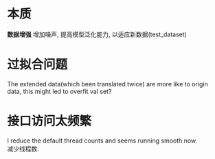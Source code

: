 # 本质
**数据增强** 增加噪声, 提高模型泛化能力, 以适应新数据(test_dataset)

# 过拟合问题
The extended data(which been translated twice) are more like to origin data, this might led to overfit val set?

# 接口访问太频繁
 I reduce the default thread counts and seems running smooth now.  
 减少线程数.
 
 
